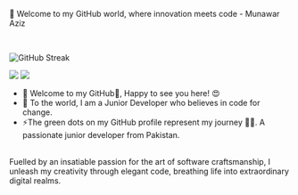 👋 Welcome to my GitHub world, where innovation meets code - Munawar Aziz

<p align="center"><br/> 

![GitHub Streak](https://github-readme-streak-stats.herokuapp.com/?user=MunawarAziz)

<img src="https://img.shields.io/badge/linkedin-Munawar%20Aziz-blue?style=flat-square&logo=linkedin"> 
</a> 
<a href="mailto:aziz09126789@gmail.com"> 
<img src="https://img.shields.io/badge/Email-aziz09126789@gmail.com-red?style=flat-square&logo=gmail&logoColor=white"> 
</a> 
</p>

- 🔭 Welcome to my GitHub👋, Happy to see you here! 😍
- 🌱 To the world, I am a Junior Developer who believes in code for change.
- ⚡The green dots on my GitHub profile represent my journey 🏃‍♂️. A passionate junior developer from Pakistan. 
<br>
Fuelled by an insatiable passion for the art of software craftsmanship, I unleash my creativity through elegant code, breathing life into extraordinary digital realms. 
<br>
 


